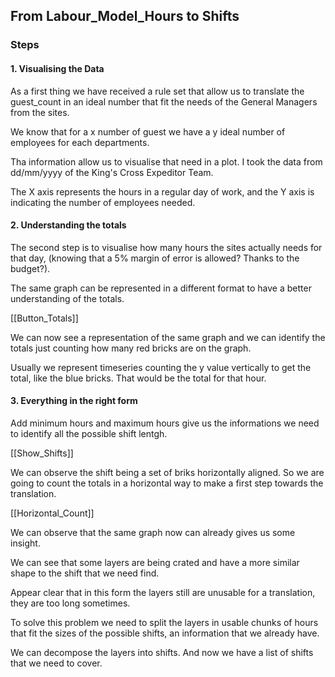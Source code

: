 ## From Labour_Model_Hours to Shifts

### Steps
#### 1. Visualising the Data
As a first thing we have received a rule set that allow us to translate the guest_count in an ideal number that fit the needs of the General Managers from the sites.

We know that for a x number of guest we have a y ideal number of employees for each departments.


Tha information allow us to visualise that need in a plot.
I took the data from dd/mm/yyyy of the King's Cross Expeditor Team.

The X axis represents the hours in a regular day of work, and the Y axis is indicating the number of employees needed.

#### 2. Understanding the totals
The second step is to visualise how many hours the sites actually needs for that day, (knowing that a 5% margin of error is allowed? Thanks to the budget?).

The same graph can be represented in a different format to have a better understanding of the totals.

[[Button_Totals]]

We can now see a representation of the same graph and we can identify the totals just counting how many red bricks are on the graph.

Usually we represent timeseries counting the y value vertically to get the total, like the blue bricks. That would be the total for that hour.

#### 3. Everything in the right form
Add minimum hours and maximum hours give us the informations we need to identify all the possible shift lentgh.

[[Show_Shifts]]

We can observe the shift being a set of briks horizontally aligned.
So we are going to count the totals in a horizontal way to make a first step towards the translation.

[[Horizontal_Count]]

We can observe that the same graph now can already gives us some insight.

We can see that some layers are being crated and have a more similar shape to the shift that we need find.

Appear clear that in this form the layers still are unusable for a translation, they are too long sometimes.

To solve this problem we need to split the layers in usable chunks of hours that fit the sizes of the possible shifts, an information that we already have.

We can decompose the layers into shifts. 
And now we have a list of shifts that we need to cover.



